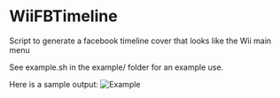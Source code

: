 WiiFBTimeline
=============

Script to generate a facebook timeline cover that looks like the Wii main menu

See example.sh in the example/ folder for an example use.

Here is a sample output:
![Example](http://imgur.com/j4xzq)
